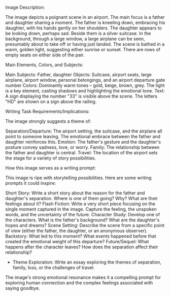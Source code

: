 Image Description:

The image depicts a poignant scene in an airport. The main focus is a father and daughter sharing a moment. The father is kneeling down, embracing his daughter, with his hands gently on her shoulders. The daughter appears to be looking down, perhaps sad. Beside them is a silver suitcase. In the background, through a large window, a large airplane can be seen, presumably about to take off or having just landed. The scene is bathed in a warm, golden light, suggesting either sunrise or sunset. There are rows of empty seats on either side of the pair.

Main Elements, Colors, and Subjects:

Main Subjects: Father, daughter
Objects: Suitcase, airport seats, large airplane, airport window, personal belongings, and an airport departure gate number
Colors: Dominantly warm tones – gold, beige, brown, grey. The light is a key element, casting shadows and highlighting the emotional tone.
Text: A sign displaying the number "33" is visible above the scene. The letters "HD" are shown on a sign above the railing.

Writing Task Requirements/Implications:

The image strongly suggests a theme of:

Separation/Departure: The airport setting, the suitcase, and the airplane all point to someone leaving. The emotional embrace between the father and daughter reinforces this.
Emotion: The father's gesture and the daughter's posture convey sadness, love, or worry.
Family: The relationship between the father and daughter is central.
Travel: The location of the airport sets the stage for a variety of story possibilities.

How this image serves as a writing prompt:

This image is ripe with storytelling possibilities. Here are some writing prompts it could inspire:

Short Story: Write a short story about the reason for the father and daughter's separation. Where is one of them going? Why? What are their feelings about it?
Flash Fiction: Write a very short piece focusing on the single moment captured in the image. Capture the feeling, the unspoken words, and the uncertainty of the future.
Character Study: Develop one of the characters. What is the father's background? What are the daughter's hopes and dreams?
Scene Setting: Describe the scene from a specific point of view (either the father, the daughter, or an anonymous observer).
Backstory: What led to this moment? What events happened before that created the emotional weight of this departure?
Future/Sequel: What happens after the character leaves? How does the separation affect their relationship?

- Theme Exploration: Write an essay exploring the themes of separation, family, loss, or the challenges of travel.

The image's strong emotional resonance makes it a compelling prompt for exploring human connection and the complex feelings associated with saying goodbye.
